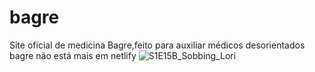 # bagre
Site oficial de medicina Bagre,feito para auxiliar médicos desorientados
bagre não está mais em netlify
![S1E15B_Sobbing_Lori](https://github.com/user-attachments/assets/1c146ee0-a614-41db-b371-f99a9bd4cc63)
